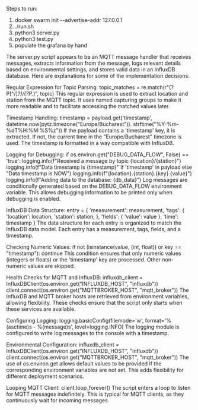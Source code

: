 Steps to run:

1. docker swarm init --advertise-addr 127.0.0.1
2. ./run.sh
3. python3 server.py
4. python3 test.py
5. populate the grafana by hand


The server.py script appears to be an MQTT message handler that receives messages, 
extracts information from the message, logs relevant details based on environmental 
settings, and stores valid data in an InfluxDB database. Here are explanations for 
some of the implementation decisions:

Regular Expression for Topic Parsing:
topic_matches = re.match(r"(?P<location>[^/]*?)/(?P<station>.*)", topic)
This regular expression is used to extract location and station from the MQTT topic. 
It uses named capturing groups to make it more readable and to facilitate accessing 
the matched values later.

Timestamp Handling:
timestamp = payload.get('timestamp', datetime.now(pytz.timezone("Europe/Bucharest")).
strftime("%Y-%m-%dT%H:%M:%S%z"))
If the payload contains a 'timestamp' key, it is extracted. If not, the current time 
in the "Europe/Bucharest" timezone is used. The timestamp is formatted in a way compatible 
with InfluxDB.

Logging for Debugging:
if os.environ.get("DEBUG_DATA_FLOW", False) == 'true':
    logging.info(f"Received a message by topic {location}/{station}")
    logging.info(f"Data timestamp is {timestamp}" if 'timestamp' in payload else "Data
    timestamp is NOW")
    logging.info(f"{location}.{station}.{key} {value}")
    logging.info(f"Adding data to the database: {db_data}")
Log messages are conditionally generated based on the DEBUG_DATA_FLOW environment variable.
This allows debugging information to be printed only when debugging is enabled.

InfluxDB Data Structure:
entry = {
    'measurement': measurement,
    'tags': {
        'location': location,
        'station': station,
    },
    'fields': {
        'value': value
    },
    'time': timestamp
}
The data structure for each entry is organized to match the InfluxDB data model. Each entry
has a measurement, tags, fields, and a timestamp.

Checking Numeric Values:
if not (isinstance(value, (int, float)) or key == "timestamp"):
    continue
This condition ensures that only numeric values (integers or floats) or the 'timestamp' key
are processed. Other non-numeric values are skipped.

Health Checks for MQTT and InfluxDB:
influxdb_client = InfluxDBClient(os.environ.get("INFLUXDB_HOST", "influxdb"))
client.connect(os.environ.get("MQTTBROKER_HOST", "mqtt_broker"))
The InfluxDB and MQTT broker hosts are retrieved from environment variables, allowing
flexibility. These checks ensure that the script only starts when these services are available.

Configuring Logging:
logging.basicConfig(filemode='w', format='%(asctime)s - %(message)s', level=logging.INFO)
The logging module is configured to write log messages to the console with a timestamp.

Environmental Configuration:
influxdb_client = InfluxDBClient(os.environ.get("INFLUXDB_HOST", "influxdb"))
client.connect(os.environ.get("MQTTBROKER_HOST", "mqtt_broker"))
The use of os.environ.get allows default values to be provided if the corresponding
environment variables are not set. This adds flexibility for different deployment scenarios.

Looping MQTT Client:
client.loop_forever()
The script enters a loop to listen for MQTT messages indefinitely. This is typical for
MQTT clients, as they continuously wait for incoming messages.
